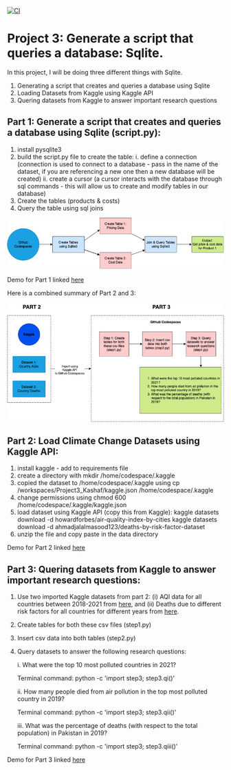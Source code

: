 [![CI](https://github.com/nogibjj/Project3_Kashaf/actions/workflows/main.yml/badge.svg)](https://github.com/nogibjj/Project3_Kashaf/actions/workflows/main.yml)

# Project 3: Generate a script that queries a database: Sqlite.

In this project, I will be doing three different things with Sqlite.
1. Generating a script that creates and queries a database using Sqlite
2. Loading Datasets from Kaggle using Kaggle API
3. Quering datasets from Kaggle to answer important research questions

## Part 1: Generate a script that creates and queries a database using Sqlite (script.py):

1. install pysqlite3
2. build the script.py file to create the table: 
    i. define a connection (connection is used to connect to a database - pass in the name of the dataset, if you are referencing a new one then a new database will be created)
    ii. create a cursor (a cursor interacts with the database through sql commands - this will allow us to create and modify tables in our database)
3. Create the tables (products & costs)
4. Query the table using sql joins

![Image](part1.png)


Demo for Part 1 linked [here](https://prodduke.sharepoint.com/:v:/r/sites/IDS.721.01.Sp22/Shared%20Documents/Week%208%20Demo/Kashaf_Week%208%20Demo.mp4?csf=1&web=1&e=W8UD7K)

Here is a combined summary of Part 2 and 3:

![Image](p23.png)

## Part 2: Load Climate Change Datasets using Kaggle API:

1. install kaggle - add to requirements file
2. create a directory with mkdir /home/codespace/.kaggle
3. copied the dataset to /home/codespace/.kaggle using 
cp /workspaces/Project3_Kashaf/kaggle.json /home/codespace/.kaggle
4. change permissions using 
chmod 600 /home/codespace/.kaggle/kaggle.json
5. load dataset using Kaggle API (copy this from Kaggle): 
kaggle datasets download -d howardforbes/air-quality-index-by-cities
kaggle datasets download -d ahmadjalalmasood123/deaths-by-risk-factor-dataset
6. unzip the file and copy paste in the data directory

Demo for Part 2 linked [here](https://prodduke.sharepoint.com/:v:/r/sites/IDS.721.01.Sp22/Shared%20Documents/Week%209%20Demo/add%20KAGGLE%20dataSET%20from%20csv%20to%20the%20database%20using%20SQLite3.mp4?csf=1&web=1&e=bZ2Dur)

## Part 3:  Quering datasets from Kaggle to answer important research questions:

1. Use two imported Kaggle datasets from part 2: (i) AQI data for all countries between 2018-2021 from [here](https://www.kaggle.com/datasets/howardforbes/air-quality-index-by-cities?select=AIR+QUALITY+INDEX-+top+countries.csv), 
and (ii) Deaths due to different risk factors for all countries for different years from [here](https://www.kaggle.com/datasets/ahmadjalalmasood123/deaths-by-risk-factor-dataset?select=Number+of+Deaths+by+Risk+Factors.csv).
2. Create tables for both these csv files (step1.py)
3. Insert csv data into both tables (step2.py)
4. Query datasets to answer the following research questions:

    i. What were the top 10 most polluted countries in 2021?
    
    Terminal command:  python -c 'import step3; step3.qi()'
    
    ii. How many people died from air pollution in the top most polluted country in 2019?
    
    Terminal command:  python -c 'import step3; step3.qii()'
    
    iii. What was the percentage of deaths (with respect to the total population) in Pakistan in 2019?
    
    Terminal command:  python -c 'import step3; step3.qiii()'
    
Demo for Part 3 linked [here](https://prodduke.sharepoint.com/:v:/r/sites/IDS.721.01.Sp22/Shared%20Documents/Week%2010%20Demo_Project%203/Project%203.mp4?csf=1&web=1&e=sMfxUv)



   
